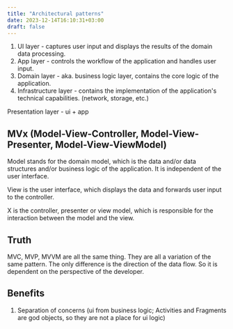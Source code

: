 ```yaml
---
title: "Architectural patterns"
date: 2023-12-14T16:10:31+03:00
draft: false
---
```


1. UI layer - captures user input and displays the results of the domain data processing.
1. App layer - controls the workflow of the application and handles user input.
1. Domain layer - aka. business logic layer, contains the core logic of the application.
1. Infrastructure layer - contains the implementation of the application's technical capabilities. (network, storage, etc.)


Presentation layer - ui + app

## MVx (Model-View-Controller, Model-View-Presenter, Model-View-ViewModel)
Model stands for the domain model, which is the data and/or data structures  and/or business logic of the application. It is independent of the user interface.

View is the user interface, which displays the data and forwards user input to the controller.

X is the controller, presenter or view model, which is responsible for the interaction between the model and the view.

## Truth
MVC, MVP, MVVM are all the same thing. They are all a variation of the same pattern. The only difference is the direction of the data flow.
So it is dependent on the perspective of the developer.

## Benefits
1. Separation of concerns (ui from business logic; Activities and Fragments are god objects, so they are not a place for ui logic)

